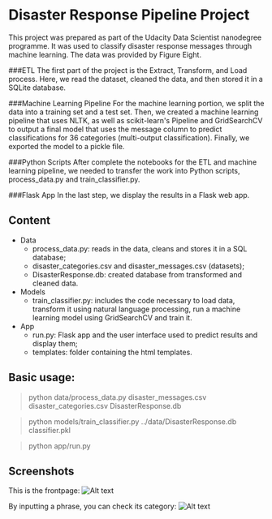# Disaster Response Pipeline Project
This project was prepared as part of the Udacity Data Scientist nanodegree programme. It was used to classify disaster response messages through machine learning. The data was provided by Figure Eight. 

###ETL
The first part of the project is the Extract, Transform, and Load process. Here, we read the dataset, cleaned the data, and then stored it in a SQLite database.

###Machine Learning Pipeline
For the machine learning portion, we split the data into a training set and a test set. Then, we created a machine learning pipeline that uses NLTK, as well as scikit-learn's Pipeline and GridSearchCV to output a final model that uses the message column to predict classifications for 36 categories (multi-output classification). Finally, we exported the model to a pickle file.

###Python Scripts
After complete the notebooks for the ETL and machine learning pipeline, we needed to transfer the work into Python scripts, process_data.py and train_classifier.py.

###Flask App
In the last step, we display the results in a Flask web app. 

## Content
- Data
  - process_data.py: reads in the data, cleans and stores it in a SQL database;
  - disaster_categories.csv and disaster_messages.csv (datasets);
  - DisasterResponse.db: created database from transformed and cleaned data.
- Models
  - train_classifier.py: includes the code necessary to load data, transform it using natural language processing, run a machine learning model using GridSearchCV and train it.
- App
  - run.py: Flask app and the user interface used to predict results and display them;
  - templates: folder containing the html templates.

## Basic usage:
> python data/process_data.py disaster_messages.csv disaster_categories.csv DisasterResponse.db

> python models/train_classifier.py ../data/DisasterResponse.db classifier.pkl

> python app/run.py

## Screenshots
This is the frontpage:
![Alt text](https://github.com/eduardodsaraujo/Disaster-Response-Pipelines/blob/master/Screenshot1.png?raw=true "Screenshot1")

By inputting a phrase, you can check its category:
![Alt text](https://github.com/eduardodsaraujo/Disaster-Response-Pipelines/blob/master/Screenshot2.png?raw=true "Screenshot2")

